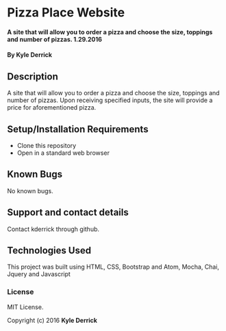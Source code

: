 # Pizza Place Website

#### A site that will allow you to order a pizza and choose the size, toppings and number of pizzas. 1.29.2016

#### By Kyle Derrick

## Description

A site that will allow you to order a pizza and choose the size, toppings and number of pizzas. Upon receiving specified inputs, the site will provide a price for aforementioned pizza.

## Setup/Installation Requirements

* Clone this repository
* Open in a standard web browser

## Known Bugs

No known bugs.

## Support and contact details

Contact kderrick through github.

## Technologies Used

This project was built using HTML, CSS, Bootstrap and Atom, Mocha, Chai, Jquery and Javascript


### License
MIT License.

Copyright (c) 2016  **Kyle Derrick**
